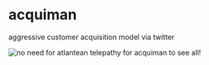 # acquiman
aggressive customer acquisition model via twitter

![no need for atlantean telepathy for acquiman to see all!](http://static1.comicvine.com/uploads/original/10/100439/2506703-tumblr_lvthmxokc21qko4x4o1_500.gif)